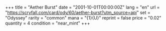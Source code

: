 +++
title = "Aether Burst"
date = "2001-10-01T00:00:00Z"
lang = "en"
url = "https://scryfall.com/card/ody/60/aether-burst?utm_source=api"
set = "Odyssey"
rarity = "common"
mana = "{1}{U}"
reprint = false
price = "0.02"
quantity = 4
condition = "near_mint"
+++
